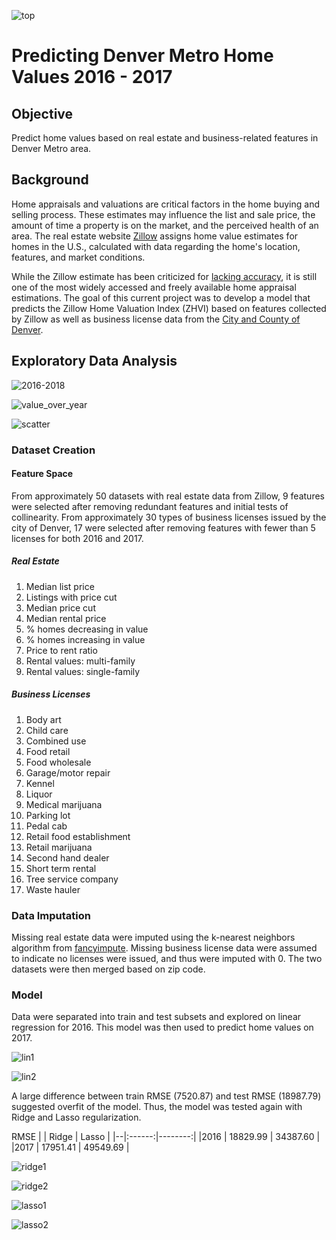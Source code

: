 ![top](http://leads.perfectstormnow.com/image/site/304/partner-588932c21a6f0.jpg)
# Predicting Denver Metro Home Values 2016 - 2017

## Objective
Predict home values based on real estate and business-related features in Denver Metro area.

## Background
Home appraisals and valuations are critical factors in the home buying and selling process. These estimates may influence the list and sale price, the amount of time a property is on the market, and the perceived health of an area. The real estate website [Zillow](https://www.zillow.com) assigns home value estimates for homes in the U.S., calculated with data regarding the home's location, features, and market conditions.

While the Zillow estimate has been criticized for [lacking accuracy](https://www.washingtonpost.com/news/where-we-live/wp/2014/06/10/how-accurate-is-zillows-zestimate-not-very-says-one-washington-area-agent/?noredirect=on&utm_term=.ac4b2039e5f1), it is still one of the most widely accessed and freely available home appraisal estimations. The goal of this current project was to develop a model that predicts the Zillow Home Valuation Index (ZHVI) based on features collected by Zillow as well as business license data from the [City and County of Denver](https://www.denvergov.org/opendata/search?tag=business%20licenses).

## Exploratory Data Analysis
![2016-2018](https://github.com/michellesklee/analytic_capstone/blob/master/images/ZHVI2016-2018.png)

![value_over_year](https://github.com/michellesklee/analytic_capstone/blob/master/images/value_over_year.png)

![scatter](https://github.com/michellesklee/analytic_capstone/blob/master/images/eda_scatter.png)

### Dataset Creation

#### Feature Space
From approximately 50 datasets with real estate data from Zillow, 9 features were selected after removing redundant features and initial tests of collinearity. From approximately 30 types of business licenses issued by the city of Denver, 17 were selected after removing features with fewer than 5 licenses for both 2016 and 2017.

##### Real Estate
1. Median list price
2. Listings with price cut
3. Median price cut
4. Median rental price
5. % homes decreasing in value
6. % homes increasing in value
7. Price to rent ratio
8. Rental values: multi-family
9. Rental values: single-family

##### Business Licenses
1. Body art
2. Child care
3. Combined use
4. Food retail
5. Food wholesale
6. Garage/motor repair
7. Kennel
8. Liquor
9. Medical marijuana
10. Parking lot
11. Pedal cab
12. Retail food establishment
13. Retail marijuana
14. Second hand dealer
15. Short term rental
16. Tree service company
17. Waste hauler

### Data Imputation
Missing real estate data were imputed using the k-nearest neighbors algorithm from [fancyimpute](https://github.com/iskandr/fancyimpute).
Missing business license data were assumed to indicate no licenses were issued, and thus were imputed with 0.
The two datasets were then merged based on zip code.

### Model
Data were separated into train and test subsets and explored on linear regression for 2016. This model was then used to predict home values on 2017.

![lin1](https://github.com/michellesklee/analytic_capstone/blob/master/images/linear-2016-2016.png)

![lin2](https://github.com/michellesklee/analytic_capstone/blob/master/images/linear-2016-2017.png)

A large difference between train RMSE (7520.87) and test RMSE (18987.79) suggested overfit of the model. Thus, the model was tested again with Ridge  and Lasso regularization.

RMSE
|  | Ridge | Lasso |
|--|:------:|--------:|
|2016 | 18829.99 | 34387.60 |
|2017 | 17951.41 | 49549.69 |

![ridge1](https://github.com/michellesklee/analytic_capstone/blob/master/images/ridge-2016-2016.png)

![ridge2](https://github.com/michellesklee/analytic_capstone/blob/master/images/ridge-2016-2017.png)

![lasso1](https://github.com/michellesklee/analytic_capstone/blob/master/images/lasso-2016-2016.png)

![lasso2](https://github.com/michellesklee/analytic_capstone/blob/master/images/lasso-2016-2017.png)
